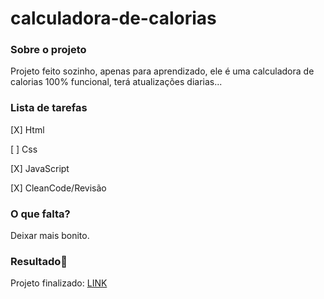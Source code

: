 # calculadora-de-calorias

### **Sobre o projeto**

Projeto feito sozinho, apenas para aprendizado, ele é uma calculadora de calorias 100% funcional, terá atualizações diarias...

### **Lista de tarefas**

[X] Html

[ ] Css

[X] JavaScript

[X] CleanCode/Revisão

### **O que falta?**

Deixar mais bonito.

### **Resultado**:clap:




Projeto finalizado: [LINK](calculador-de-caloria.netlify.app)
 
